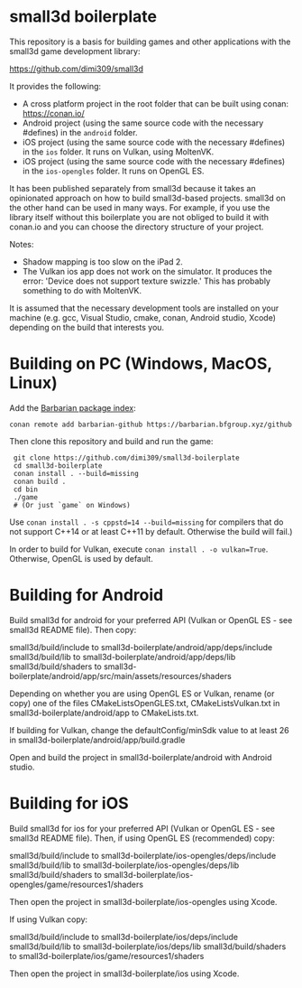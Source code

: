 small3d boilerplate
===================

This repository is a basis for building games and other
applications with the small3d game development library:

https://github.com/dimi309/small3d

It provides the following:

- A cross platform project in the root folder that can be built using
  conan: https://conan.io/
- Android project (using the same source code with the necessary
  #defines) in the `android` folder.
- iOS project (using the same source code with the necessary
  #defines) in the `ios` folder. It runs on Vulkan, using MoltenVK.
- iOS project (using the same source code with the necessary
  #defines) in the `ios-opengles` folder. It runs on OpenGL ES.
  
It has been published separately from small3d because it 
takes an opinionated approach on how to build small3d-based
projects. small3d on the other hand can be used in many ways.
For example, if you use the library itself without this boilerplate
you are not obliged to build it with conan.io and you can choose
the directory structure of your project.

Notes: 
- Shadow mapping is too slow on the iPad 2.
- The Vulkan ios app does not work on the simulator. It produces the error:
  'Device does not support texture swizzle.'
  This has probably something to do with MoltenVK.

It is assumed that the necessary development tools are installed
on your machine (e.g. gcc, Visual Studio, cmake, conan, 
Android studio, Xcode) depending on the build that interests
you.

# Building on PC (Windows, MacOS, Linux)

Add the [Barbarian package index](https://barbarian.bfgroup.xyz):

	conan remote add barbarian-github https://barbarian.bfgroup.xyz/github
	 
Then clone this repository and build and run the game:

     git clone https://github.com/dimi309/small3d-boilerplate
     cd small3d-boilerplate
     conan install . --build=missing
     conan build .
     cd bin
     ./game
     # (Or just `game` on Windows)

Use `conan install . -s cppstd=14 --build=missing` for compilers that do not support 
C++14 or at least C++11 by default. Otherwise the build will fail.)
	
In order to build for Vulkan, execute `conan install . -o vulkan=True`. Otherwise, 
OpenGL is used by default.

# Building for Android

Build small3d for android for your preferred API (Vulkan or OpenGL ES - see small3d README 
file). Then copy:

  small3d/build/include to small3d-boilerplate/android/app/deps/include
  small3d/build/lib to small3d-boilerplate/android/app/deps/lib
  small3d/build/shaders to small3d-boilerplate/android/app/src/main/assets/resources/shaders

Depending on whether you are using OpenGL ES or Vulkan, rename (or copy) one of the files 
CMakeListsOpenGLES.txt, CMakeListsVulkan.txt in small3d-boilerplate/android/app 
to CMakeLists.txt.

If building for Vulkan, change the defaultConfig/minSdk value to at least 26 in
small3d-boilerplate/android/app/build.gradle

Open and build the project in small3d-boilerplate/android with Android studio.

# Building for iOS

Build small3d for ios for your preferred API (Vulkan or OpenGL ES - see small3d README 
file). Then, if using OpenGL ES (recommended) copy:

  small3d/build/include to small3d-boilerplate/ios-opengles/deps/include
  small3d/build/lib to small3d-boilerplate/ios-opengles/deps/lib
  small3d/build/shaders to small3d-boilerplate/ios-opengles/game/resources1/shaders

Then open the project in small3d-boilerplate/ios-opengles using Xcode.

If using Vulkan copy:

  small3d/build/include to small3d-boilerplate/ios/deps/include
  small3d/build/lib to small3d-boilerplate/ios/deps/lib
  small3d/build/shaders to small3d-boilerplate/ios/game/resources1/shaders

Then open the project in small3d-boilerplate/ios using Xcode.

